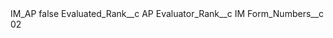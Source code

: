 <?xml version="1.0" encoding="UTF-8"?>
<CustomMetadata xmlns="http://soap.sforce.com/2006/04/metadata" xmlns:xsi="http://www.w3.org/2001/XMLSchema-instance" xmlns:xsd="http://www.w3.org/2001/XMLSchema">
    <label>IM_AP</label>
    <protected>false</protected>
    <values>
        <field>Evaluated_Rank__c</field>
        <value xsi:type="xsd:string">AP</value>
    </values>
    <values>
        <field>Evaluator_Rank__c</field>
        <value xsi:type="xsd:string">IM</value>
    </values>
    <values>
        <field>Form_Numbers__c</field>
        <value xsi:type="xsd:string">02</value>
    </values>
</CustomMetadata>
